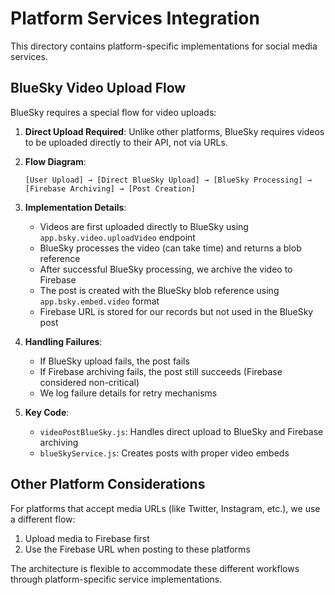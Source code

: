 # Platform Services Integration

This directory contains platform-specific implementations for social media services.

## BlueSky Video Upload Flow

BlueSky requires a special flow for video uploads:

1. **Direct Upload Required**: Unlike other platforms, BlueSky requires videos to be uploaded directly to their API, not via URLs.

2. **Flow Diagram**:

   ```
   [User Upload] → [Direct BlueSky Upload] → [BlueSky Processing] → [Firebase Archiving] → [Post Creation]
   ```

3. **Implementation Details**:

   - Videos are first uploaded directly to BlueSky using `app.bsky.video.uploadVideo` endpoint
   - BlueSky processes the video (can take time) and returns a blob reference
   - After successful BlueSky processing, we archive the video to Firebase
   - The post is created with the BlueSky blob reference using `app.bsky.embed.video` format
   - Firebase URL is stored for our records but not used in the BlueSky post

4. **Handling Failures**:

   - If BlueSky upload fails, the post fails
   - If Firebase archiving fails, the post still succeeds (Firebase considered non-critical)
   - We log failure details for retry mechanisms

5. **Key Code**:
   - `videoPostBlueSky.js`: Handles direct upload to BlueSky and Firebase archiving
   - `blueSkyService.js`: Creates posts with proper video embeds

## Other Platform Considerations

For platforms that accept media URLs (like Twitter, Instagram, etc.), we use a different flow:

1. Upload media to Firebase first
2. Use the Firebase URL when posting to these platforms

The architecture is flexible to accommodate these different workflows through platform-specific service implementations.
